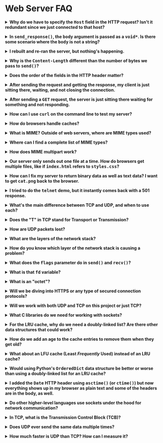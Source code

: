 # Web Server FAQ

<!-- ============================================================================= -->

<p><details><summary><b>Why do we have to specify the <tt>Host</tt> field in the HTTP request? Isn't it redundant since we just connected to that host?</b></summary><p>

In the good old days, there was typically only one host per IP address, and
vice-versa. That is, if we connected to IP address, `198.51.100.20`, there would
have only been one host (e.g. `www.example.com`) associated with it.

In that case, the `Host` field would truly be redundant. (And in fact, it was
not included in the original 1.0 version of HTTP.)

But since then, we've moved to a time where a single computer with a single IP
might host hundreds or even thousands of different websites.

In such a case, the client needs to tell the server not only the file it's
interested in (e.g. `/funnycat.gif`), but also the host that it's coming from
(e.g. `cats.example.com`). After all, there might be hundreds of domains on this
server, and hundreds of `/funnycat.gif` files.

So the `Host` field becomes necessary. The client not only needs to specify the
file they're interested in, but also the domain they're expecting to find it on.

</p></details></p>

<!-- ============================================================================= -->

<p><details><summary><b>In <tt>send_response()</tt>, the <tt>body</tt> argument is passed as a <tt>void*</tt>. Is there some scenario where the <tt>body</tt> is not a string?</b></summary><p>

In the MVP, no it's always a string.

But if you want to serve any kind of binary file (e.g. `foo.jpg`), you'll be
`send()`ing data that's _not_ a string.

This is why `send_response()` takes a `void*`--it can point to any type of data,
string or not.

</p></details></p>

<!-- ============================================================================= -->

<p><details><summary><b>I rebuilt and re-ran the server, but nothing's happening.</b></summary><p>

You have to hit it with a web request. Either send your browser to
`http://localhost:3490/`, or run curl:

```shell
curl -D - http://localhost:3490/
```

</p></details></p>

<!-- ============================================================================= -->

<p><details><summary><b>Why is the <tt>Content-Length</tt> different than the number of bytes we pass to <tt>send()</tt>?</b></summary><p>

It's because they refer to the size of the _payload_ at different layers in the
protocol stack.

Remember that HTTP runs on top of TCP, and TCP runs on top of IP, and IP runs on
top of Ethernet (on your LAN, anyway).

So we first put together our HTTP packet, and in there we put the size of the
HTTP data in `Content-Length`, and doesn't count the HTTP header.

But then we wrap _that entire thing_ inside TCP. (Well, the OS does it for us
when we call `send()`.) So the entirety of the HTTP data, header and body, needs
to be wrapped up in TCP and sent. So when we call `send()`, we give it that
entire length.

</p></details></p>

<!-- ============================================================================= -->

<p><details><summary><b>Does the order of the fields in the HTTP header matter?</b></summary><p>

No. The key-value pairs can be in any order.

Caveat: the first line of the header is always something like this for requests:

```http
GET /index.html HTTP/1.1
```

and the first line of the response is always something like this:

```http
HTTP/1.1 200 OK
```

But _after_ that, with all the things like `Content-Length` and `Content-Type` and all that, those can be in any order.

Don't forget to end your header with an empty line!

</p></details></p>

<!-- ============================================================================= -->

<p><details><summary><b>After sending the request and getting the response, my client is just sitting there, waiting, and not closing the connection.</b></summary><p>

Make sure you have the

```http
Connection: close
```

field in your header.

</p></details></p>

<!-- ============================================================================= -->

<p><details><summary><b>After sending a <tt>GET</tt> request, the server is just sitting there waiting for something and not responding.</b></summary><p>

Make sure you end your request header with a blank line. That's how the server
knows the header is complete.

</p></details></p>

<!-- ============================================================================= -->

<p><details><summary><b>How can I use <tt>curl</tt> on the command line to test my server?</b></summary><p>

`curl` sends web requests from the command line and prints the results on
standard output.

Just hit the URL and print the body:

```shell
curl http://localhost:3490/
```

Hit the URL and print out the response headers and the body:

```shell
curl -D - http://localhost:3490/
```

Hit the URL, print out the request headers (and body), print out the response
headers and body:

```shell
curl -v http://localhost:3490/
```

</p></details></p>

<!-- ============================================================================= -->

<p><details><summary><b>How do browsers handle caches?</b></summary><p>

The browser-side cache (as opposed to the server-side cache that you'll be
writing) has the goal of speeding web page loads by reducing network traffic.

When loading a web page (or other piece of data), the browser first looks in its
cache on disk to see if the data is there. If it is, it can display it
immediately and the user doesn't have to wait for it to come in over the
network.

Of course, there are more details that need to be hashed out.

* Does the browser have a limit on the number of items in the cache?
* Does the browser have a limit on the amount of data in the cache?
* How does the browser refresh the cache or expire elements in the cache?
* How does the browser know which pages should and should not be cached?

Most browsers allow you to see a limit on the cache size in bytes. Old
information that exceeds that limit will be discarded.

Of course, when the browser hits the cache but finds some old data, it needs to
_refresh_ that cache entry from the server again.

Entries might be old, or maybe a web page has said it should never be cached.

A web server can offer hints to a web browser about how data should be cached.
For more information, see the [Cache-Control
header](https://developer.mozilla.org/en-US/docs/Web/HTTP/Headers/Cache-Control).

</p></details></p>

<!-- ============================================================================= -->

<p><details><summary><b>What is MIME? Outside of web servers, where are MIME types used?</b></summary><p>

The idea with MIME is that you're going to attach a piece of metadata to the
data you're sending to let the receiver know what _type_ (or kind) of data it is
so they can do the right thing with it.

In HTTP, the MIME type goes in the header in the `Content-Type` field. Examples:

```http
Content-Type: text/html
```

```http
Content-Type: application/javascript
```

```http
Content-Type: image/png
```

When the browser knows the MIME type, it can display the data in the way it
needs to be displayed. It can render HTML if it's HTML, or draw the image if
it's a PNG, etc.

MIME actually stands for _Multipurpose Internet Mail Extension_. It was
originally invented to allow email to have attachments. And it's still used in
email today.

Aside from that, there are a variety of miscellaneous uses, but web and email
cover 99.9% of all of them.

</p></details></p>

<!-- ============================================================================= -->

<p><details><summary><b>Where can I find a complete list of MIME types?</b></summary><p>

Since people are adding new MIME types all the time, there's not really a such
thing as a _complete_ list.

(You can make up your own MIME types. If they're not official, the second part
of the MIME type should be prefixed with `x-`, like `application/x-bzip`.)

Common MIME types can be found at [MDN's incomplete list of MIME
types](https://developer.mozilla.org/en-US/docs/Web/HTTP/Basics_of_HTTP/MIME_types/Complete_list_of_MIME_types).

</p></details></p>

<!-- ============================================================================= -->

<p><details><summary><b>How does MIME multipart work?</b></summary><p>

It splits the body up into separate MIME sections, each with its own MIME type.

See Wikipedia: [MIME multipart
messages](https://en.wikipedia.org/wiki/MIME#Multipart_messages)

</p></details></p>

<!-- ============================================================================= -->

<p><details><summary><b>Our server only sends out one file at a time. How do browsers get multiple files, like if <tt>index.html</tt> refers to <tt>styles.css</tt>?</b></summary><p>

Turns out they do them in separate requests.

First the browser will get `index.html`. Then it parses the HTML and sees that
it has references to, for example, `styles.css` and `funnycats.gif`. It then
issues two more requests, one for each of those files.

There's a fair amount of overhead to this, so modern browsers typically make a
single TCP connection over the network, and then transmit multiple HTTP requests
over it. Conceptually, however, this still sends multiple HTTP requests, just
like above.

In our server, we specify the header

```http
Connection: close
```

which tells the browser we're hanging up after this one response. This is just
to make our code easier.

</p></details></p>

<!-- ============================================================================= -->

<p><details><summary><b>How can I fix my server to return binary data as well as text data? I want to get <tt>cat.png</tt> back to the browser.</b></summary><p>

If you are building your HTTP response, both header and body, with a single
`sprintf()`, you'll have trouble getting the body in there. This is because
`sprintf()` with `%s` prints a string, and a string ends on the first `'\0'`
character. Undoubtedly the PNG image is full of `0`s, so it stops printing short
of end of the data.

There are two options here:

1. Use two calls to `send()`. This ends up working better for large files
   because your response buffer variable only has to be large enough to hold the
   header (and not the header plus the body).

   1. Use `sprintf()` to make the header, but that's all.

   2. Call `send()` once to send the header.

   3. Call `send()` again to send the body.

2. Use `memcpy()` to append the body after the header. Make sure your response
   buffer is big enough to hold your largest file.

   1. Use `sprintf()` to make the header, but that's all.

   2. Use `memcpy()` to copy the body just after the end of the header.
      `memcpy()` copies a specified number of bytes; it doesn't stop at the
      first `0` byte.

   3. Call `send()` to send out the complete HTTP response.

</p></details></p>

<!-- ============================================================================= -->

<p><details><summary><b>I tried to do the <tt>telnet</tt> demo, but it instantly comes back with a 501 response.</b></summary><p>

Telnet can optionally send some control commands back and forth per the [telnet
protocol](https://tools.ietf.org/html/rfc854) and it seems the Windows version
of telnet does this. Try the
[WSL](https://docs.microsoft.com/en-us/windows/wsl/install-win10) version.

</p></details></p>

<!-- ============================================================================= -->

<p><details><summary><b>What's the main difference between TCP and UDP, and when to use each?</b></summary><p>

TCP offers:

* Error-free data (nothing corrupted)
* In order data (nothing out of order)
* Non-duplicated data (no duplicate packets)
* Complete data (nothing missing)

UDP offers:

* Error-free data (nothing corrupted)

and none of the rest of it.

UDP is a simpler, lower-overhead protocol. It is used in applications where
speed is a priority and data can be lost without a problem. Skype calls are a
great example. If you lose 100 ms of content, you can often still understand the
caller. And if not, we have a protocol for fixing it at the human level ("You
broke up there--can you say that again?").

Another good UDP use case is sending player data to other players in an MMO. If
you drop a packet, you'll get the next update in 1/30th of a second, so no big
loss.

But player type-written chat data, that's something else. When you send a chat,
you expect it to arrive. TCP is much better.

</p></details></p>

<!-- ============================================================================= -->

<p><details><summary><b>Does the "T" in TCP stand for Transport or Transmission?</b></summary><p>

It stands for [Transmission](https://tools.ietf.org/html/rfc793).

Confusingly, it is located at the Transport layer of the [OSI layered network
model](https://en.wikipedia.org/wiki/OSI_model).

</p></details></p>

<!-- ============================================================================= -->

<p><details><summary><b>How are UDP packets lost?</b></summary><p>

The non-answer is that from our perspectives as programmers, it doesn't matter.
Could have been goats chewing on cables, could have been a meteorite strike,
could have been the Norse god Loki up to his usual tricks. The data was lost,
end of story.

But _how_?

One common way is that one of the computers along the route was simply
overloaded. It was busy routing packets, and one of them came in and was
ignored. Internet routers make best effort to forward packets, but they don't
guarantee it. If large numbers of packets are being lost, the network is
over-congested and needs to have some of the load lightened.

Also, if any of the packets were corrupted in transit (which could commonly be
due to radio interference on wifi or noisy copper wires), those packets are
dropped immediately.

Less frequently, the physical medium gets disrupted. Backhoes go through fiber.
Entire countries have had their internet cut off when a ship anchor dragged over
their internet backbone.

In those cases, the internet tries to heal the problem by routing around the
damage, if possible.

</p></details></p>

<!-- ============================================================================= -->

<p><details><summary><b>What are the layers of the network stack?</b></summary><p>

The full stack is described in [OSI layered network
model](https://en.wikipedia.org/wiki/OSI_model). But this is overkill for
understanding the model in a practical sense.

The simplified four-layer model commonly in use from a programmer perspective:

|       Layer       | Example Protocols                   |
|:-----------------:|:------------------------------------|
| Application Layer | HTTP, HTTPS, FTP, TELNET, TFTP, SSH |
|  Transport Layer  | TCP, UDP                            |
|   Network Layer   | IP                                  |
|    Link Layer     | Ethernet (wifi or wired)            |

</p></details></p>


<!-- ============================================================================= -->

<p><details><summary><b>How do you know which layer of the network stack is causing a problem?</b></summary><p>

It's comes down to learning how to troubleshoot network problems.

You start at the lowest layer. Do we have a link-layer (Ethernet) connection to
the other device?

If so, then you move up a layer. Do we have an IP layer connection to the
device?

For connectivity, it's almost always one of those.

TCP layer issues are rare, and are usually a consequence of issues at the IP or
Ethernet layer.

Application layer issues (HTTP, FTP, etc) tend to be program bugs, and you just
debug them normally.

</p></details></p>

<!-- ============================================================================= -->

<p><details><summary><b>What does the <tt>flags</tt> parameter do in <tt>send()</tt> and <tt>recv()</tt>?</b></summary><p>

It gives you additional control over how the data is sent. (Using `read()` or
`write()` with a socket descriptor is the same as calling `recv()` or `send()`
with the `flags` set to `0`.)

Practically speaking, the only flag that is remotely commonly used is `MSG_OOB`,
which is used to send _out of band_ data to the receiver. This is data that can
be logically thought of as being being outside the normal data stream, e.g. for
priority or exception data. The receiving side gets a signal indicating that
some out of band data has arrived and that normal processing should be
interrupted to handle it.

</p></details></p>

<!-- ============================================================================= -->

<p><details><summary><b>What is that <tt>fd</tt> variable?</b></summary><p>

`fd` is the traditional name of a variable that holds a _file descriptor_.

In our web server, this is a number that represents a network connection. (Since
a program might have several connections open at once, it needs to be able to
tell the OS which connection it wants to send data to.)

Where does it come from?

The server is normally sitting quietly waiting for new connections to arrive. It
does this by calling the `accept()` syscall, where it blocks until someone
connects. At that point `accept()` returns a new file descriptor representing
the connection. It is this file descriptor that is used in subsequent `send()`
and `recv()` calls.

Since this file descriptor represents a socket, some documentation refers to it
as a _socket descriptor_. It's the same as a file descriptor, just different
terminology.

In Unix, the old saying goes, _everything_ is a file. What this means is that if
you open a text file for reading, you get a file descriptor back and can use
that with `read()` and `write()` calls. But it also means that if you call
`socket()` or `accept()`, you get a socket descriptor back and you can use that
with `read()` and `write()` calls! Even though one is a traditional file on
disk, and the other is a socket, the OS treats them both like files.

Turns out with sockets, a `write()` is the same as a `send()` with the `flags`
parameter set to `0`. Same with `read()` and `recv()`.

</p></details></p>

<!-- ============================================================================= -->

<p><details><summary><b>What is an "octet"?</b></summary><p>

It's another word for _byte_, practically speaking.

Specifically, an octet is a number that is exactly 8 bits long.

Although a byte is also 8 bits long on basically all modern architectures,
historically there have been systems where a byte was a different number of
bits.

The term _octet_ removes the ambiguity.

</p></details></p>

<!-- ============================================================================= -->

<p><details><summary><b>Will we be diving into HTTPS or any type of secured connection protocols?</b></summary><p>

Not in this class.

HTTPS runs HTTP on top of another protocol called
[TLS](https://en.wikipedia.org/wiki/Transport_Layer_Security). There are [a
number of TLS implementations you can choose
from](https://en.wikipedia.org/wiki/Comparison_of_TLS_implementations).

HTTP works the same in both HTTP and HTTPS; with the latter, the TLS layer is
responsible for the encryption.

But the details of how that is done is beyond the scope of the class.

</p></details></p>

<!-- ============================================================================= -->

<p><details><summary><b>Will we work with both UDP and TCP on this project or just TCP?</b></summary><p>

Just TCP.

Although there's nothing stopping you from sending HTTP with UDP (heck, there's
nothing stopping you from writing out your HTTP data by hand and snail-mailing
it to its destination), TCP provides the reliable transport that HTTP needs, so
people use TCP. That is, they use HTTP/TCP/IP as opposed to HTTP/UDP/IP.

See also: [RFC 1149](https://tools.ietf.org/html/rfc1149).

</p></details></p>

<!-- ============================================================================= -->

<p><details><summary><b>What C libraries do we need for working with sockets?</b></summary><p>

On a Unix system, you don't need to specify anything additional for the build.
But you do need to include the proper header files for particular functions
you're using.

If you want to use the `socket()` syscall, for example, check out the [man page
for `socket()`](http://man7.org/linux/man-pages/man2/socket.2.html) and it'll
tell you what files you need to `#include`.

See also: [Beej's Guide to Network Programming](https://beej.us/guide/bgnet/).

</p></details></p>

<!-- ============================================================================= -->

<p><details><summary><b>For the LRU cache, why do we need a doubly-linked list? Are there other data structures that could work?</b></summary><p>

One of the things the LRU cache needs to do is delete an item from the middle of
the list and move it to the head of the list. And we want to do this fast.

| Data Structure     | Delete | Add to Head |
|--------------------|:------:|:-----------:|
| Linked List        |  O(n)  |     O(1)    |
| Doubly-Linked List |  O(1)  |     O(1)    |

The doubly-linked list has the scaling characteristics that we're looking for.

If you have another data structure that works as well, you could use that
instead.

</p></details></p>

<!-- ============================================================================= -->

<p><details><summary><b>How do we add an age to the cache entries to remove them when they get old?</b></summary><p>

Add a timestamp to the cache entry structure.

> The `time()` library call might be good for this. It returns the current time
> in number of seconds since January 1, 1970.

Then the question is how to expire elements from the cache?

One thing that comes to mind is to periodically scan the cache for expired
entries, but this is an O(n) process.

Another thing you can do is only check for expired cache entries on a _cache
hit_. When you fetch an item from the cache and are about to serve it, check the
time. If it's too old, delete it from the cache and refresh it from disk.

</p></details></p>

<!-- ============================================================================= -->

<p><details><summary><b>What about an LFU cache (Least <i>Frequently</i> Used) instead of an LRU cache?</b></summary><p>

LFU is a similar caching strategy. One place it might differ is if you have a
file that got accessed a million times in a short timeframe, and then never
again. It would persist in an LFU cache for a long time until other pages got
used more.

Also new items might be removed too quickly from the cache due to their low
counts.

It's not a _bad_ strategy--it's just not one that's well-suited for our use.

See also: [Cache Replacement Policies](https://en.wikipedia.org/wiki/Cache_replacement_policies)

</p></details></p>

<!-- ============================================================================= -->

<p><details><summary><b>Would using Python's <tt>OrderedDict</tt> data structure be better or worse than using a doubly-linked list for an LRU cache?</b></summary><p>

Turns out it would be the same!

The question is always, "What's the time complexity for doing the operations we
need to do?"

| Data Structure                | Find Entry | Delete from List | Insert at Head |
|-------------------------------|:----------:|:----------------:|:--------------:|
| Hash Table/Doubly-Linked List |    O(1)    |        O(1)      |      O(1)      |
| `OrderedDict`                 |    O(1)    |        ???       |      O(1)?     |

A bit of research shows that, yes, it's O(1) to insert.

And a bit more shows that it's O(1) to delete from the `OrderedDict`--because it
is implemented using a doubly-linked list!

In fact, the `OrderedDict` implementation is already very similar to our LRU
cache in many respects.

</p></details></p>

<!-- ============================================================================= -->

<p><details><summary><b>I added the <tt>Date</tt> HTTP header using <tt>asctime()</tt> (or <tt>ctime()</tt>) but now everything shows up in my browser as plain text and some of the headers are in the body, as well.</b></summary><p>

`asctime()` and `ctime()` add a newline for you, so you don't need to add one in
your `sprintf()`.

```c
sprintf(response, "HTTP/1.1 200 OK\n"
   "Date: %s\n"   // <-- EXTRA NEWLINE
   "Connection: close\n"
```

If you do add the newline, you end up with HTTP data that looks like this:

```http
HTTP/1.1 200 OK
Date: Wed Jun 30 21:49:08 1993

Content-Type: text/html
Content-Length: 201
Connection: close

<some html body>
```

That's not what you want. The HTTP header ends at the first blank line. You want
this:

```http
HTTP/1.1 200 OK
Date: Wed Jun 30 21:49:08 1993
Content-Type: text/html
Content-Length: 201
Connection: close

<some html body>
```

and the way to get that is to take the extra newline out of the `Date` header.

```c
sprintf(response, "HTTP/1.1 200 OK\n"
   "Date: %s"   // <-- Newline removed--perfect!
   "Connection: close\n"
```

The details are buried in the [`asctime()` man
page](https://linux.die.net/man/3/asctime):

> The `asctime()` function converts the broken-down time value `tm` into a
> null-terminated string with the same format as `ctime()`.

> The call `ctime(t)` is equivalent to `asctime(localtime(t))`. It converts the
> calendar time `t` into a null-terminated string of the form
>
>     "Wed Jun 30 21:49:08 1993\n"

Note the included trailing newline.

</p></details></p>

<!-- ============================================================================= -->

<p><details><summary><b>Do other higher-level languages use sockets under the hood for network communication?</b></summary><p>

Short answer: yes, or something equivalent.

Sockets is actually a programming API defined for Unix and Unix-like systems
that includes the calls like `socket()`, `connect()`, `recv()`, and so on.

If the OS you're using has a sockets API implemented, then yes, the higher-level
language is using sockets. (This includes OSes like macOS, Linux, BSD, etc.)

If you're on Windows, it uses a different API called
[Winsock](https://en.wikipedia.org/wiki/Winsock), which basically does the same
thing.

</p></details></p>

<!-- ============================================================================= -->

<p><details><summary><b>In TCP, what is the Transmission Control Block (TCB)?</b></summary><p>

It's an internal data structure in the OS that's used to hold metadata about a
single TCP connection. It's not something that users interact with directly.
(They interact with it indirectly via the sockets programming API and the
syscalls it provides.)

TCP has a lot of work to do in order to recreate the data stream accurately. It
might be getting packets out of order, they might have errors, they might be
missing, or they might be duplicated. TCP has to manage this craziness, while
asking the remote computer for retransmissions of missing data, into a single,
correct stream to present to the user.

It needs a place to keep track of the current work for any particular
connection. That place is the TCB data structure.

* [More at Wikipedia](https://en.wikipedia.org/wiki/Transmission_Control_Protocol#Resource_usage)

</p></details></p>

<!-- ============================================================================= -->

<p><details><summary><b>Does UDP ever send the same data multiple times?</b></summary><p>

No. There is no automatic retransmission with UDP.

Rarely a UDP packet might get duplicated in transit by a buggy system or some
weird router configuration.

</p></details></p>

<!-- ============================================================================= -->

<p><details><summary><b>How much faster is UDP than TCP? How can I measure it?</b></summary><p>

The answer to this question is surprisingly complex, and there are a significant
number of cases where TCP can outperform UDP.

In general, TCP is better at managing _bandwidth_ (how much data you can shove
through the pipe in a certain amount of time), but UDP is better with _latency_
(how long it takes a packet to arrive). But there are counterexamples to this,
certainly.

A good rule of thumb is try TCP first. If it's not cutting it, then you can do
something more complex with UDP.

A tool like `iperf` can give you an indication about which type of data runs
best on your particular network configuration.

* [Informative discussion on SO](https://stackoverflow.com/questions/47903/udp-vs-tcp-how-much-faster-is-it)

</p></details></p>

<!--
TODO:
-->

<!-- ============================================================================= -->

<!--
Template:

<p><details><summary><b></b></summary><p>
</p></details></p>

-->
